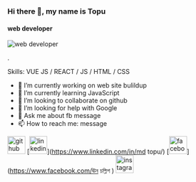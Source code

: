 ### Hi there 👋, my name is Topu
#### web developer
![web developer](https://scontent.fdac138-1.fna.fbcdn.net/v/t39.30808-1/310382336_638683657751983_5804194339450715622_n.jpg?stp=dst-jpg_p200x200&_nc_cat=110&ccb=1-7&_nc_sid=7206a8&_nc_eui2=AeE9Z2mPe0mGTDX0ueKj0FtrI05KqA8mD3kjTkqoDyYPecNCgSJaXGBCvvO9HFqSXEPy2hwge3EKFDKUxxWDcVzX&_nc_ohc=lwYIawjrYowAX_PaDWB&_nc_ht=scontent.fdac138-1.fna&oh=00_AfA6HQC0aQBWzdtjv99woMmw356uCv73BjcZR8_cLWn6Ig&oe=636DF4C3)

.

Skills: VUE JS / REACT / JS / HTML / CSS

- 🔭 I’m currently working on web site bulildup 
- 🌱 I’m currently learning JavaScript 
- 👯 I’m looking to collaborate on github 
- 🤔 I’m looking for help with Google  
- 💬 Ask me about fb message  
- 📫 How to reach me: message  


[<img src='https://cdn.jsdelivr.net/npm/simple-icons@3.0.1/icons/github.svg' alt='github' height='40'>](https://github.com/md-topu-bhuyan)  [<img src='https://cdn.jsdelivr.net/npm/simple-icons@3.0.1/icons/linkedin.svg' alt='linkedin' height='40'>](https://www.linkedin.com/in/md topu/)  [<img src='https://cdn.jsdelivr.net/npm/simple-icons@3.0.1/icons/facebook.svg' alt='facebook' height='40'>](https://www.facebook.com/ঊন চল্লিশ )  [<img src='https://cdn.jsdelivr.net/npm/simple-icons@3.0.1/icons/instagram.svg' alt='instagram' height='40'>](https://www.instagram.com/mdtopu45/)  


